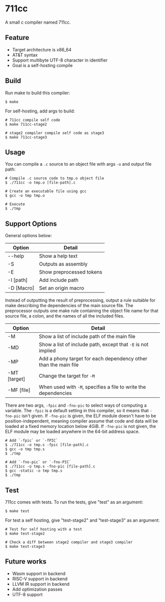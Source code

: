 # 711cc
A small c compiler named 711cc.

## Feature

- Target architecture is x86_64
- AT&T syntax
- Support multibyte UTF-8 character in identifier
- Goal is a self-hosting compile

## Build

Run make to build this compiler:

```shell
$ make
```

For self-hosting, add args to build:

```shell
# 711cc compile self code
$ make 711cc-stage2

# stage2 compiler compile self code as stage3
$ make 711cc-stage3
```

## Usage
You can compile a `.c` source to an object file with args `-o` and output file path:

```shell
# Compile .c source code to tmp.o object file
$ ./711cc -o tmp.o [file-path].c

# Create an executable file using gcc
$ gcc -o tmp tmp.o

# Execute
$ ./tmp
```

## Support Options

General options below:  

| Option | Detail |
| ------------- | ------------- |
| --help | Show a help text |
| -S | Outputs as assembly |
| -E | Show preprocessed tokens |
| -I [path] | Add include path |
| -D [Macro] | Set an origin macro |

Instead of outputting the result of preprocessing, output a rule suitable for make describing the dependencies of the main source file. The preprocessor outputs one make rule containing the object file name for that source file, a colon, and the names of all the included files.

| Option | Detail |
| ------------- | ------------- |
| -M | Show a list of include path of the main file |
| -MD | Show a list of include path, except that `-E` is not implied |
| -MP | Add a phony target for each dependency other than the main file |
| -MT [target] | Change the target for `-M` |
| -MF [file] | When used with `-M`, specifies a file to write the dependencies |


There are two args, `-fpic` and `-fno-pic` to select ways of computing a variable. The `-fpic` is a default setting in this compiler, so it means that `-fno-pic` isn't given. If `-fno-pic` is given, the ELF module doesn't have to be position-independent, meaning compiler assume that code and data will be loaded at a fixed memory location below 4GiB. If `-fno-pic` is not given, the ELF module may be loaded anywhere in the 64-bit address space.

```shell
# Add `-fpic` or `-fPIC`
$ ./711cc -o tmp.s -fpic [file-path].c
$ gcc -o tmp tmp.s
$ ./tmp

# Add `-fno-pic` or `-fno-PIC`
$ ./711cc -o tmp.s -fno-pic [file-path].c
$ gcc -static -o tmp tmp.s
$ ./tmp
```

## Test

711cc comes with tests. To run the tests, give "test" as an argument:

```shell
$ make test
```

For test a self hosting, give "test-stage2" and "test-stage3" as an argument:

```shell
# Test for self hosting with a test
$ make test-stage2

# Check a diff between stage2 compiler and stage3 compiler
$ make test-stage3
```

## Future works

- Wasm support in backend
- RISC-V support in backend
- LLVM IR support in backend
- Add optimization passes
- UTF-8 support

